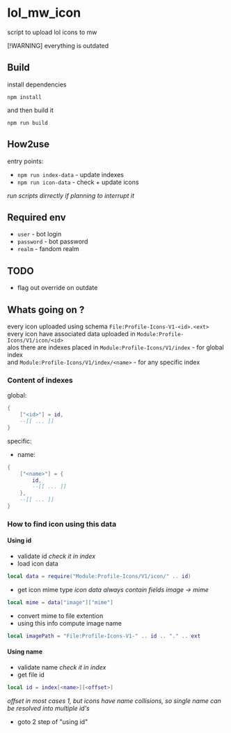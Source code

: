 # lol_mw_icon
script to upload lol icons to mw

[!WARNING]
everything is outdated

## Build
install dependencies
```
npm install
```
and then build it
```
npm run build
```

## How2use
entry points:
 - ```npm run index-data``` - update indexes
 - ```npm run icon-data``` - check + update icons

*run scripts dirrectly if planning to interrupt it*

## Required env
 - `user` - bot login
 - `password` - bot password
 - `realm` - fandom realm

## TODO
 - flag out override on outdate

## Whats going on ?
every icon uploaded using schema ```File:Profile-Icons-V1-<id>.<ext>```<br>
every icon have associated data uploaded in ```Module:Profile-Icons/V1/icon/<id>```<br>
alos there are indexes placed in ```Module:Profile-Icons/V1/index``` - for global index<br>
and ```Module:Profile-Icons/V1/index/<name>``` - for any specific index

### Content of indexes
global:
```lua
{
    ["<id>"] = id,
    --[[ ... ]]
}
```
specific:
- name:
```lua
{
    ["<name>"] = {
        id,
        --[[ ... ]]
    },
    --[[ ... ]]
}
```
### How to find icon using this data
#### Using id
- validate id *check it in index*
- load icon data
```lua
local data = require("Module:Profile-Icons/V1/icon/" .. id)
```
- get icon mime type *icon data always contain fields image -> mime*
```lua
local mime = data["image"]["mime"]
```
- convert mime to file extention
- using this info compute image name
```lua
local imagePath = "File:Profile-Icons-V1-" .. id .. "." .. ext
```

#### Using name
 - validate name *check it in index*
 - get file id
```lua
local id = index[<name>][<offset>]
```
*offset in most cases 1, but icons have name collisions, so single name can be resolved into multiple id's*
 - goto 2 step of "using id"
